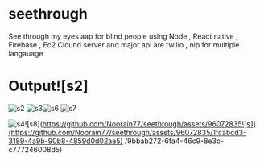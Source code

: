 # seethrough
See through my eyes aap for blind people using Node , React native  , Firebase , Ec2 Clound server and major api are twilio , nlp for multiple langauage 
# Output![s2]


![s2](https://github.com/Noorain77/seethrough/assets/96072835/89a10b3a-cccf-492b-a6c6-5f77b04f5729)
![s3](https://github.com/Noorain77/seethrough/assets/96072835/a40ce759-b382-4e5e-b760-f9fe749c00d0)![s6](https://github.com/Noorain77/seethrough/assets/96072835/843d33bf-f3ca-4db2-8363-620de5733204)
![s7](https://github.com/Noorain77/seethrough/assets/96072835/a5540a99-1a70-4939-9da3-50bce7de9517)

![s4](https://github.com/Noorain77/seethrough/assets/96072835/6a1c39fa-6ada-4fdc-95e6-da12e382d280)![s8](https://github.com/Noorain77/seethrough/assets/96072835![s1](https://github.com/Noorain77/seethrough/assets/96072835/1fcabcd3-3189-4a9b-90b8-4859d0d02ae5)
/9bbab272-6fa4-46c9-8e3c-c777246008d5)

